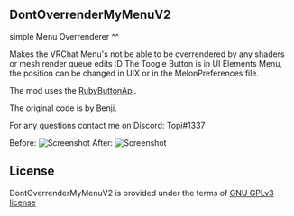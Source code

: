 ## DontOverrenderMyMenuV2

simple Menu Overrenderer ^^

Makes the VRChat Menu's not be able to be overrendered by any shaders or mesh render queue edits :D
The Toogle Button is in UI Elements Menu, the position can be changed in UIX or in the MelonPreferences file.

The mod uses the [RubyButtonApi](https://github.com/DubyaDude/RubyButtonAPI/blob/master/RubyButtonAPI.cs).

The original code is by Benji.

For any questions contact me on Discord: Topi#1337

Before:
![Screenshot](https://media.discordapp.net/attachments/866872048156016641/867374163013926932/unknown.png)
After:
![Screenshot](https://media.discordapp.net/attachments/866872048156016641/867374616137695252/unknown.png)

## License
DontOverrenderMyMenuV2 is provided under the terms of [GNU GPLv3 license](LICENSE)
